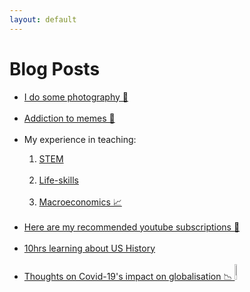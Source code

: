 ```yaml
---
layout: default
---
```

# Blog Posts

<ul class="links">
    <li><a href="instagram_preview.html">I do some photography 📸</a></li><br>
    <li><a href="memes.html">Addiction to memes 🍄</a></li><br>
    <li>My experience in teaching:</li>
    <ol>
        <li><a href="iteach1+2.html">STEM</a></li><br>
        <li><a href="iteach3.html">Life-skills</a></li><br>
        <li><a href="ait_macroeco.html">Macroeconomics 📈</a></li><br>
    </ol>
    <li><a href="self_learning.html">Here are my recommended youtube subscriptions 📼<lottie-player src="https://assets2.lottiefiles.com/private_files/lf30_imyUMa.json"  background="transparent"  speed="1"  style="width: 300px; height: 300px;"  loop  autoplay></lottie-player></a></li><br>
    <!-- <li><a href="startsmall.html">#StartSmall ₹</a></li><br> -->
    <li><a href="us_history.html">10hrs learning about US History</a></li><br>
    <li><a href="globalisation_covid.html">Thoughts on Covid-19's impact on globalisation 📉 <img src="https://media.giphy.com/media/a5viI92PAF89q/giphy.gif" width="8%"/></a></li><br>

</ul>







<!-- * [](.md) -->